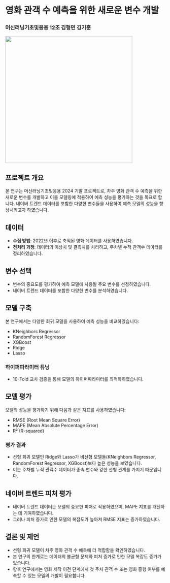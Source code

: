 # 영화 관객 수 예측을 위한 새로운 변수 개발

### 머신러닝기초및응용 12조 김형민 김기훈
<img src="https://tethys.pnnl.gov/sites/default/files/styles/captioned_400xauto/public/taxonomy-images/kyung-hee-logo.jpg?itok=P8rfxjvz" style="width:400px">

## 프로젝트 개요
본 연구는 머신러닝기초및응용 2024 기말 프로젝트로, 차주 영화 관객 수 예측을 위한 새로운 변수를 개발하고 이를 모델링에 적용하여 예측 성능을 평가하는 것을 목표로 합니다. 네이버 트렌드 데이터를 포함한 다양한 변수들을 사용하여 예측 모델의 성능을 향상시키고자 하였습니다.

## 데이터
- **수집 방법**: 2022년 이후로 축적된 영화 데이터를 사용하였습니다.
- **전처리 과정**: 데이터의 이상치 및 결측치를 처리하고, 주차별 누적 관객수 데이터를 정리하였습니다.

## 변수 선택
- 변수의 중요도를 평가하여 예측 모델에 사용될 주요 변수를 선정하였습니다.
- 네이버 트렌드 데이터를 포함한 다양한 변수를 분석하였습니다.

## 모델 구축
본 연구에서는 다양한 회귀 모델을 사용하여 예측 성능을 비교하였습니다:
- KNeighbors Regressor
- RandomForest Regressor
- XGBoost
- Ridge
- Lasso

### 하이퍼파라미터 튜닝
- 10-Fold 교차 검증을 통해 모델의 하이퍼파라미터를 최적화하였습니다.

## 모델 평가
모델의 성능을 평가하기 위해 다음과 같은 지표를 사용하였습니다:
- RMSE (Root Mean Square Error)
- MAPE (Mean Absolute Percentage Error)
- R² (R-squared)

### 평가 결과
- 선형 회귀 모델인 Ridge와 Lasso가 비선형 모델들(KNeighbors Regressor, RandomForest Regressor, XGBoost)보다 높은 성능을 보였습니다.
- 이는 주차별 누적 관객수 데이터가 종속 변수와 강한 선형 관계를 가지기 때문입니다.

## 네이버 트렌드 피처 평가
- 네이버 트렌드 데이터는 모델의 중요한 피처로 작용하였으며, MAPE 지표를 개선하는 데 기여하였습니다.
- 그러나 피처 증가로 인한 모델의 복잡도가 높아져 RMSE 지표는 증가하였습니다.

## 결론 및 제언
- 선형 회귀 모델이 차주 영화 관객 수 예측에 더 적합함을 확인하였습니다.
- 본 연구의 한계로는 데이터의 불균형 문제와 피처 증가로 인한 모델 복잡도 증가가 있습니다.
- 향후 연구에서는 영화 제작 이전 단계에서 첫 주차 관객 수 또는 영화 흥행 여부를 예측할 수 있는 모델의 개발이 필요합니다.


